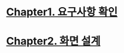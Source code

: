 [chapter1]: https://github.com/Lokie89/Kisa/tree/master/Chapter1 "move"
[chapter2]: https://github.com/Lokie89/Kisa/tree/master/Chapter2 "move"
# [Chapter1. 요구사항 확인][chapter1]
# [Chapter2. 화면 설계][chapter2]
